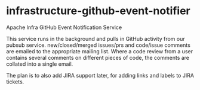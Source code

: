 # infrastructure-github-event-notifier
Apache Infra GitHub Event Notification Service

This service runs in the background and pulls in GitHub activity from our pubsub service.
new/closed/merged issues/prs and code/issue comments are emailed to the appropriate mailing list.
Where a code review from a user contains several comments on different pieces of code, the 
comments are collated into a single email.

The plan is to also add JIRA support later, for adding links and labels to JIRA tickets.
